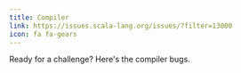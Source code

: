 ```yaml
---
title: Compiler
link: https://issues.scala-lang.org/issues/?filter=13000
icon: fa fa-gears
---
```

Ready for a challenge? Here's the compiler bugs.